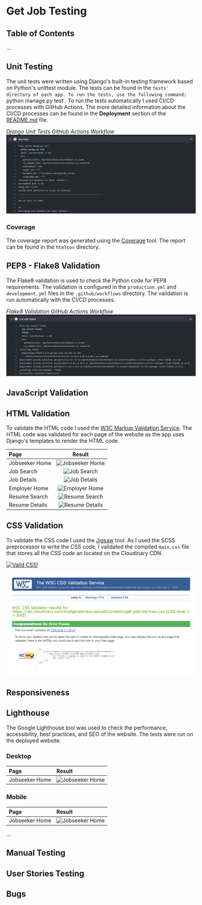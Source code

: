 # Get Job Testing

## Table of Contents
...

## Unit Testing
The unit tests were written using Django's built-in testing framework based on Python's unittest module. The tests can be found in the `tests' directory of each app. To run the tests, use the following command: `python manage.py test`. To run the tests automatically I used CI/CD processes with GitHub Actions. The more detailed information about the CI/CD processes can be found in the **Deployment** section of the [README.md](https://github.com/FlashDrag/get-job/blob/master/README.md) file.

*Django Unit Tests GitHub Actions Workflow*
![Unit Tests](images/testing/unit-testing.png)

### Coverage
The coverage report was generated using the [Coverage](https://coverage.readthedocs.io/en/coverage-5.5/) tool. The report can be found in the `htmlcov` directory.
<!-- TODO Add screenshots of the coverage report -->

## PEP8 - Flake8 Validation
The Flake8 validation is used to check the Python code for PEP8 requirements. The validation is configured in the `production.yml` and `development.yml` files in the `.github/workflows` directory. The validation is run automatically with the CI/CD processes.

*Flake8 Validation GitHub Actions Workflow*
![Flake8 Validation](images/testing/flake8.png)


## JavaScript Validation
<!-- TODO -->

## HTML Validation
To validate the HTML code I used the [W3C Markup Validation Service](https://validator.w3.org/). The HTML code was validated for each page of the website as the app uses Django's templates to render the HTML code.

| Page | Result |
| :--- | :---: |
| Jobseeker Home | ![Jobseeker Home](https://validator.w3.org/nu/?doc=https%3A%2F%2Fget-job.live%2F)
| Job Search | ![Job Search](https://validator.w3.org/nu/?doc=https%3A%2F%2Fget-job.live%2Fjobs%2F)
| Job Details | ![Job Details](https://validator.w3.org/nu/?doc=https%3A%2F%2Fget-job.live%2Fjobs%2F7)
| Employer Home | ![Employer Home](https://validator.w3.org/nu/?doc=https%3A%2F%2Fget-job.live%2Femployer)
| Resume Search | ![Resume Search](https://validator.w3.org/nu/?doc=https%3A%2F%2Fget-job.live%2Fresumes%2F)
| Resume Details | ![Resume Details](https://validator.w3.org/nu/?doc=https%3A%2F%2Fget-job.live%2Fresume%2F6)



## CSS Validation
To validate the CSS code I used the [Jigsaw](https://jigsaw.w3.org/css-validator/) tool. As I used the SCSS preprocessor to write the CSS code, I validated the compiled `main.css` file that stores all the CSS code an located on the Cloudinary CDN.
<p>
    <a href="http://jigsaw.w3.org/css-validator/validator?lang=en&profile=css3svg&uri=https%3A%2F%2Fres.cloudinary.com%2Fdvj4gdxes%2Fraw%2Fupload%2Fv1%2Fstatic%2Fget-job%2Fcss%2Fmain.css&usermedium=all&vextwarning=&warning=1">
        <img style="border:0;width:88px;height:31px"
            src="https://jigsaw.w3.org/css-validator/images/vcss-blue"
            alt="Valid CSS!" />
    </a>
</p>

![main css validation results](images/testing/CSS-Validator.png)

## Responsiveness
<!-- TODO -->

## Lighthouse
The Google Lighthouse tool was used to check the performance, accessibility, best practices, and SEO of the website. The tests were run on the deployed website.

### Desktop
| Page | Result |
| :--- | :--- |
| Jobseeker Home | ![Jobseeker Home](images/testing/lighthouse/jobseeker-home.png) |
<!-- TODO -->

### Mobile
| Page | Result |
| :--- | :--- |
| Jobseeker Home | ![Jobseeker Home](images/testing/lighthouse/jobseeker-home-mobile.png) |
<!-- TODO -->
...

## Manual Testing
<!-- TODO -->

## User Stories Testing
<!-- TODO -->

## Bugs
<!-- TODO -->